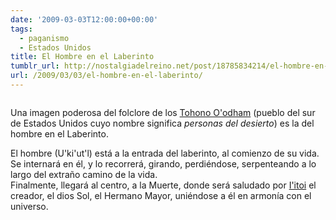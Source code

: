 ```yaml
---
date: '2009-03-03T12:00:00+00:00'
tags:
  - paganismo
  - Estados Unidos
title: El Hombre en el Laberinto
tumblr_url: http://nostalgiadelreino.net/post/18785834214/el-hombre-en-el-laberinto
url: /2009/03/03/el-hombre-en-el-laberinto/
---
```


<p><img src="http://66.media.tumblr.com/tumblr_m25s0hp5HX1r8a7sj.gif" alt=""/></p>

<p>Una imagen poderosa del folclore de los <a href="http://es.wikipedia.org/wiki/Papago">Tohono O'odham</a> (pueblo del sur de Estados Unidos cuyo nombre significa <em>personas del desierto</em>) es la del hombre en el Laberinto.</p>

<p>El hombre (U'ki'ut'l) está a la entrada del laberinto, al comienzo de su vida. Se internará en él, y lo recorrerá, girando, perdiéndose, serpenteando a lo largo del extraño camino de la vida.<br/>
Finalmente, llegará al centro, a la Muerte, donde será saludado por <a href="http://en.wikipedia.org/wiki/I%27itoi">I'itoi</a> el creador, el dios Sol, el Hermano Mayor, uniéndose a él en armonía con el universo.</p>